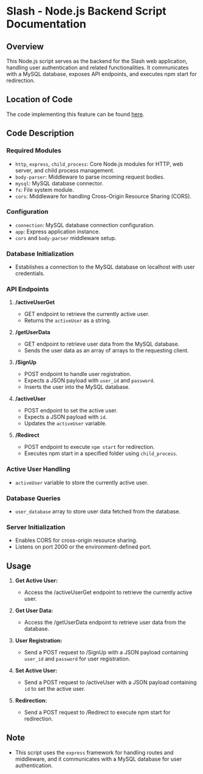 # Slash - Node.js Backend Script Documentation

## Overview
This Node.js script serves as the backend for the Slash web application, handling user authentication and related functionalities. It communicates with a MySQL database, exposes API endpoints, and executes npm start for redirection.

## Location of Code
The code implementing this feature can be found [here](https://github.com/nainisha-b/slash/blob/main/LoginPage/services.js).

## Code Description

### Required Modules
- `http`, `express`, `child_process`: Core Node.js modules for HTTP, web server, and child process management.
- `body-parser`: Middleware to parse incoming request bodies.
- `mysql`: MySQL database connector.
- `fs`: File system module.
- `cors`: Middleware for handling Cross-Origin Resource Sharing (CORS).

### Configuration
- `connection`: MySQL database connection configuration.
- `app`: Express application instance.
- `cors` and `body-parser` middleware setup.

### Database Initialization
- Establishes a connection to the MySQL database on localhost with user credentials.

### API Endpoints

1. **/activeUserGet**
   - GET endpoint to retrieve the currently active user.
   - Returns the `activeUser` as a string.

2. **/getUserData**
   - GET endpoint to retrieve user data from the MySQL database.
   - Sends the user data as an array of arrays to the requesting client.

3. **/SignUp**
   - POST endpoint to handle user registration.
   - Expects a JSON payload with `user_id` and `password`.
   - Inserts the user into the MySQL database.

4. **/activeUser**
   - POST endpoint to set the active user.
   - Expects a JSON payload with `id`.
   - Updates the `activeUser` variable.

5. **/Redirect**
   - POST endpoint to execute `npm start` for redirection.
   - Executes npm start in a specified folder using `child_process`.

### Active User Handling
- `activeUser` variable to store the currently active user.

### Database Queries
- `user_database` array to store user data fetched from the database.

### Server Initialization
- Enables CORS for cross-origin resource sharing.
- Listens on port 2000 or the environment-defined port.

## Usage
1. **Get Active User:**
   - Access the /activeUserGet endpoint to retrieve the currently active user.

2. **Get User Data:**
   - Access the /getUserData endpoint to retrieve user data from the database.

3. **User Registration:**
   - Send a POST request to /SignUp with a JSON payload containing `user_id` and `password` for user registration.

4. **Set Active User:**
   - Send a POST request to /activeUser with a JSON payload containing `id` to set the active user.

5. **Redirection:**
   - Send a POST request to /Redirect to execute npm start for redirection.

## Note
- This script uses the `express` framework for handling routes and middleware, and it communicates with a MySQL database for user authentication.

